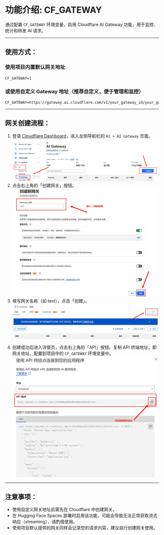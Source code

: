 # 功能介绍: CF_GATEWAY

通过配置 `CF_GATEWAY` 环境变量，启用 Cloudflare AI Gateway 功能，用于监控、统计和转发 AI 请求。

---

## 使用方式：

### 使用项目内置默认网关地址
```
CF_GATEWAY=1
```
### 或使用自定义 Gateway 地址（推荐自定义，便于管理和监控）
```
CF_GATEWAY=https://gateway.ai.cloudflare.com/v1/your_gateway_id/your_gateway_name/
```
---

## 网关创建流程：

1. 登录 [Cloudflare Dashboard](https://dash.cloudflare.com/)，进入左侧导航栏的 `AI > AI Gateway` 页面。
![](image/gateway-1.jpg)
2. 点击右上角的「创建网关」按钮。
![](image/gateway-2.jpg)
3. 填写网关名称（如 test），点击「创建」。
![](image/gateway-3.jpg)
4. 创建成功后进入详情页，点击右上角的「API」按钮。复制 API 终端地址，即网关地址，配置到项目中的 `CF_GATEWAY` 环境变量中。
![](image/gateway-4.jpg)
---

## 注意事项：

- 使用自定义网关地址前需先在 Cloudflare 中创建网关。
- 在 Hugging Face Spaces 部署时启用该功能，可能会导致无法正常获取流式响应（streaming），请酌情使用。
- 使用项目默认提供的网关同样会记录您的请求内容，建议自行创建网关使用。
